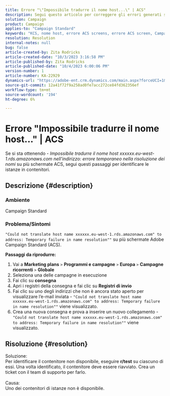 ```yaml
---
title: Errore "\"Impossibile tradurre il nome host...\" | ACS"
description: Segui questo articolo per correggere gli errori generati su più schermi Adobe Campaign Standard
solution: Campaign
product: Campaign
applies-to: "Campaign Standard"
keywords: "KCS, nome host, errore ACS screens, errore ACS screen, Campaign Standard"
resolution: Resolution
internal-notes: null
bug: false
article-created-by: Zita Rodricks
article-created-date: "10/3/2023 3:16:58 PM"
article-published-by: Zita Rodricks
article-published-date: "10/4/2023 6:00:06 PM"
version-number: 1
article-number: KA-22929
dynamics-url: "https://adobe-ent.crm.dynamics.com/main.aspx?forceUCI=1&pagetype=entityrecord&etn=knowledgearticle&id=f94f75df-ff61-ee11-be6e-6045bd006268"
source-git-commit: 12a41f72f9a258ad0fe7acc272ce84fd362356ef
workflow-type: tm+mt
source-wordcount: '194'
ht-degree: 6%

---
```


# Errore &quot;Impossibile tradurre il nome host...&quot; | ACS


Se si sta ottenendo - *Impossibile tradurre il nome host xxxxxx.eu-west-1.rds.amazonaws.com nell&#39;indirizzo: errore temporaneo nella risoluzione dei nomi* su più schermate ACS, segui questi passaggi per identificare le istanze in contenitori.

## Descrizione {#description}


### <b>Ambiente</b>

Campaign Standard



### <b>Problema/Sintomi</b>

`"Could not translate host name xxxxxx.eu-west-1.rds.amazonaws.com" to address: Temporary failure in name resolution""` su più schermate Adobe Campaign Standard (ACS).

<b>Passaggi da riprodurre:</b>

1. Vai a <b>Marketing plans</b> `>`  <b>Programmi e campagne</b> `>`  <b>Europa</b> `>`  <b>Campagne ricorrenti</b> `>`  <b>Globale</b>
2. Seleziona una delle campagne in esecuzione
3. Fai clic su <b>consegna</b>
4. Apri i registri della consegna e fai clic su <b>Registri di invio</b>
5. Fai clic su uno degli indirizzi che non è ancora stato aperto per visualizzare l’e-mail inviata - `"Could not translate host name xxxxxx.eu-west-1.rds.amazonaws.com" to address: Temporary failure in name resolution""` viene visualizzato.
6. Crea una nuova consegna e prova a inserire un nuovo collegamento - `"Could not translate host name xxxxxx.eu-west-1.rds.amazonaws.com" to address: Temporary failure in name resolution""` viene visualizzato.



## Risoluzione {#resolution}

Soluzione:<br>
Per identificare il contenitore non disponibile, eseguire <b>r/test</b> su ciascuno di essi.
Una volta identificato, il contenitore deve essere riavviato. Crea un ticket con il team di supporto per farlo.
<br><br>Causa:<br>
Uno dei contenitori di istanze non è disponibile.
